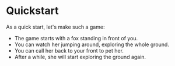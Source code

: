 # Quickstart

As a quick start, let's make such a game:

- The game starts with a fox standing in front of you.
- You can watch her jumping around, exploring the whole ground.
- You can call her back to your front to pet her.
- After a while, she will start exploring the ground again.
